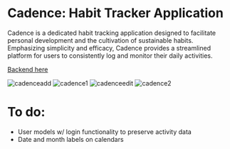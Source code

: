 # Cadence: Habit Tracker Application

Cadence is a dedicated habit tracking application designed to facilitate personal development and the cultivation of sustainable habits.
Emphasizing simplicity and efficacy, Cadence provides a streamlined platform for users to consistently log and monitor their daily activities. 

[Backend here](https://github.com/igoroganesian/cadence-backend)

![cadenceadd](https://github.com/igoroganesian/cadence-frontend/assets/101779316/a1874e75-233f-4da5-8da5-9ce98cb66112)
![cadence1](https://github.com/igoroganesian/cadence-frontend/assets/101779316/20e324f4-18e7-49a8-a2d0-bdd058c79953)
![cadenceedit](https://github.com/igoroganesian/cadence-frontend/assets/101779316/3b1cc964-0b0f-403d-b1ab-a84a57ac5a29)
![cadence2](https://github.com/igoroganesian/cadence-frontend/assets/101779316/99628e9a-bfa7-4807-9738-a5943b5d7897)


# To do:

- User models w/ login functionality to preserve activity data
- Date and month labels on calendars
